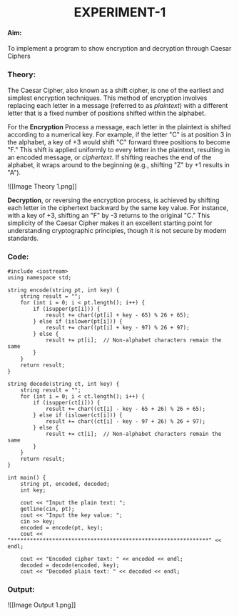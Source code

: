 
<h1 align="center">EXPERIMENT-1</h1>

#### Aim: 
To implement a program to show encryption and decryption through Caesar Ciphers

### Theory:

The Caesar Cipher, also known as a shift cipher, is one of the earliest and simplest encryption techniques. This method of encryption involves replacing each letter in a message (referred to as *plaintext*) with a different letter that is a fixed number of positions shifted within the alphabet. 

For the **Encryption** Process a message, each letter in the plaintext is shifted according to a numerical key. For example, if the letter "C" is at position 3 in the alphabet, a key of +3 would shift "C" forward three positions to become "F." This shift is applied uniformly to every letter in the plaintext, resulting in an encoded message, or *ciphertext*. If shifting reaches the end of the alphabet, it wraps around to the beginning (e.g., shifting "Z" by +1 results in "A").

![[Image Theory 1.png]]

**Decryption**, or reversing the encryption process, is achieved by shifting each letter in the ciphertext backward by the same key value. For instance, with a key of +3, shifting an "F" by -3 returns to the original "C." This simplicity of the Caesar Cipher makes it an excellent starting point for understanding cryptographic principles, though it is not secure by modern standards.

### Code:

```
#include <iostream>
using namespace std;

string encode(string pt, int key) {
    string result = "";
    for (int i = 0; i < pt.length(); i++) {
        if (isupper(pt[i])) {
            result += char((pt[i] + key - 65) % 26 + 65);
        } else if (islower(pt[i])) {
            result += char((pt[i] + key - 97) % 26 + 97);
        } else {
            result += pt[i];  // Non-alphabet characters remain the same
        }
    }
    return result;
}

string decode(string ct, int key) {
    string result = "";
    for (int i = 0; i < ct.length(); i++) {
        if (isupper(ct[i])) {
            result += char((ct[i] - key - 65 + 26) % 26 + 65);
        } else if (islower(ct[i])) {
            result += char((ct[i] - key - 97 + 26) % 26 + 97);
        } else {
            result += ct[i];  // Non-alphabet characters remain the same
        }
    }
    return result;
}

int main() {
    string pt, encoded, decoded;
    int key;

    cout << "Input the plain text: ";
    getline(cin, pt);
    cout << "Input the key value: ";
    cin >> key;
    encoded = encode(pt, key);
    cout << "**************************************************************" << endl;

    cout << "Encoded cipher text: " << encoded << endl;
    decoded = decode(encoded, key);
    cout << "Decoded plain text: " << decoded << endl;
```

### Output:

![[Image Output 1.png]]

